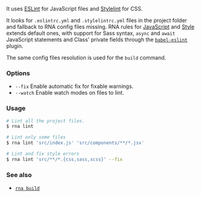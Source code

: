 It uses [ESLint](https://eslint.org/) for JavaScript files and [Stylelint](https://stylelint.io/) for CSS.

It looks for `.eslintrc.yml` and `.stylelintrc.yml` files in the project folder and fallback to RNA config files missing. RNA rules for [JavaScript](../../.eslintrc.yml) and [Style](../../.stylelint.yml) extends default ones, with support for Sass syntax, `async` and `await` JavaScript statements and Class' private fields through the [`babel-eslint`](https://github.com/babel/babel-eslint) plugin.

The same config files resolution is used for the `build` command.

### Options

* `--fix` Enable automatic fix for fixable warnings.
* `--watch` Enable watch modes on files to lint.

### Usage
```sh
# Lint all the project files.
$ rna lint

# Lint only some files
$ rna lint 'src/index.js' 'src/components/**/*.jsx'

# Lint and fix style errors
$ rna lint 'src/**/*.{css,sass,scss}' --fix
```

### See also

* [`rna build`](../build/)
